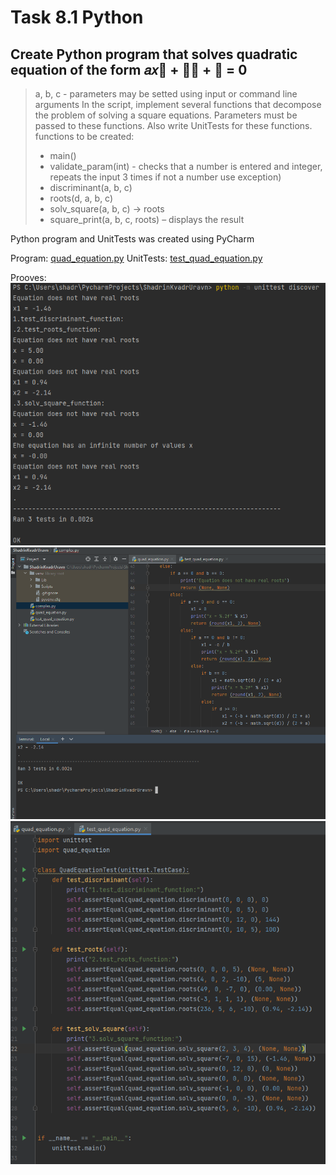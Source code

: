 # Task 8.1 Python


## Create Python program that solves quadratic equation of the form 𝑎𝑥􀬶 + 𝑏𝑥 + 𝑐 = 0

> a, b, c - parameters may be setted using input or command line arguments
> In the script, implement several functions that decompose the problem of solving a square equations.
> Parameters must be passed to these functions. Also write UnitTests for these functions.
> functions to be created:
> - main()
> - validate_param(int) - checks that a number is entered and integer, repeats the input 3 times if not a number use exception)
> - discriminant(a, b, c)
> - roots(d, a, b, c)
> - solv_square(a, b, c) -> roots
> - square_print(a, b, c, roots) – displays the result

Python program and UnitTests was created using PyCharm

Program: [quad_equation.py](quad_equation.py)
UnitTests: [test_quad_equation.py](test_quad_equation.py)

Prooves:
![Task 8.1](./images/8.1_02.png)
![Task 8.1](./images/8.1_03.png)
![Task 8.1](./images/8.1_04.png)

